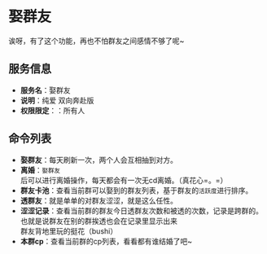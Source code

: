 # 娶群友
诶呀，有了这个功能，再也不怕群友之间感情不够了呢~

## 服务信息
- **服务名**：娶群友
- **说明**：纯爱 双向奔赴版
- **权限限定**：：所有人

## 命令列表
- **娶群友**：每天刷新一次，两个人会互相抽到对方。
- **离婚**：`娶群友`后可以进行离婚操作，每天都会有一次无cd离婚。（真花心=。=）
- **群友卡池**：查看当前群可以娶到的群友列表，基于群友的`活跃度`进行排序。
- **透群友**：就是单单的对群友涩涩，就是这么任性。
- **涩涩记录**：查看当前群的群友今日透群友次数和被透的次数，记录是跨群的。也就是说群友在别的群挨透也会在记录里显示出来<br>群友背地里玩的挺花（bushi）
- **本群cp**：查看当前群的cp列表，看看都有谁结婚了吧~